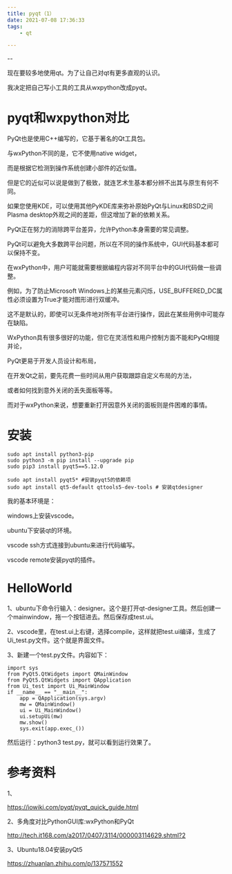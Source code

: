 ```yaml
---
title: pyqt（1）
date: 2021-07-08 17:36:33
tags:
	- qt

---
```


--

现在要较多地使用qt。为了让自己对qt有更多直观的认识。

我决定把自己写小工具的工具从wxpython改成pyqt。

# pyqt和wxpython对比

PyQt也是使用C++编写的，它基于著名的Qt工具包。

与wxPython不同的是，它不使用native widget，

而是根据它检测到操作系统创建小部件的近似值。

但是它的近似可以说是做到了极致，就连艺术生基本都分辨不出其与原生有何不同。

如果您使用KDE，可以使用其他PyKDE库来弥补原始PyQt与Linux和BSD之间Plasma desktop外观之间的差距，但这增加了新的依赖关系。

PyQt正在努力的消除跨平台差异，允许Python本身需要的常见调整。

PyQt可以避免大多数跨平台问题，所以在不同的操作系统中，GUI代码基本都可以保持不变。

在wxPython中，用户可能就需要根据编程内容对不同平台中的GUI代码做一些调整。

例如，为了防止Microsoft Windows上的某些元素闪烁，USE_BUFFERED_DC属性必须设置为True才能对图形进行双缓冲。

这不是默认的，即使可以无条件地对所有平台进行操作，因此在某些用例中可能存在缺陷。



WxPython具有很多很好的功能，但它在灵活性和用户控制方面不能和PyQt相提并论，

PyQt更易于开发人员设计和布局，

在开发Qt之前，要先花费一些时间从用户获取跟踪自定义布局的方法，

或者如何找到意外关闭的丢失面板等等。

而对于wxPython来说，想要重新打开因意外关闭的面板则是件困难的事情。



# 安装

```
sudo apt install python3-pip 
sudo python3 -m pip install --upgrade pip
sudo pip3 install pyqt5==5.12.0

sudo apt install pyqt5* #安装pyqt5的依赖项
sudo apt install qt5-default qttools5-dev-tools # 安装qtdesigner
```

我的基本环境是：

windows上安装vscode。

ubuntu下安装qt的环境。

vscode ssh方式连接到ubuntu来进行代码编写。

vscode remote安装pyqt的插件。



# HelloWorld

1、ubuntu下命令行输入：designer。这个是打开qt-designer工具。然后创建一个mainwindow，拖一个按钮进去。然后保存成test.ui。

2、vscode里，在test.ui上右键，选择compile，这样就把test.ui编译，生成了Ui_test.py文件。这个就是界面文件。

3、新建一个test.py文件。内容如下：

```
import sys
from PyQt5.QtWidgets import QMainWindow
from PyQt5.QtWidgets import QApplication
from Ui_test import Ui_MainWindow
if __name__ == "__main__":
    app = QApplication(sys.argv)
    mw = QMainWindow()
    ui = Ui_MainWindow()
    ui.setupUi(mw)
    mw.show()
    sys.exit(app.exec_())
```

然后运行：python3 test.py，就可以看到运行效果了。



# 参考资料

1、

https://iowiki.com/pyqt/pyqt_quick_guide.html

2、多角度对比PythonGUI库:wxPython和PyQt

http://tech.it168.com/a2017/0407/3114/000003114629.shtml?2

3、Ubuntu18.04安装pyQt5

https://zhuanlan.zhihu.com/p/137571552